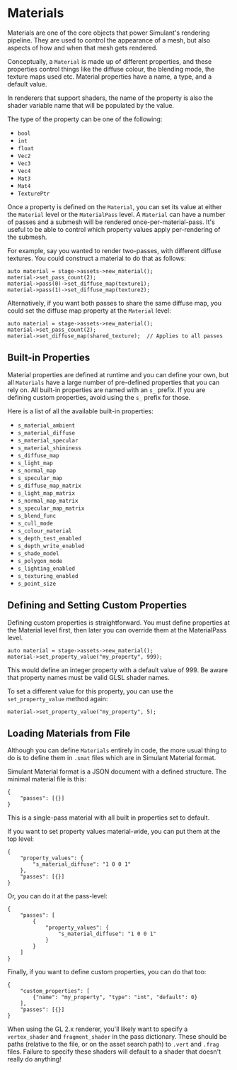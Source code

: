 # Materials

Materials are one of the core objects that power Simulant's rendering pipeline. They are used to control the appearance of a mesh, but also aspects of how and when that mesh gets rendered.

Conceptually, a `Material` is made up of different properties, and these properties control things like the diffuse colour, the blending mode, the texture maps used etc. Material properties have a name, a type, and a default value.

In renderers that support shaders, the name of the property is also the shader variable name that will be populated by the value. 

The type of the property can be one of the following:

 - `bool`
 - `int`
 - `float`
 - `Vec2`
 - `Vec3`
 - `Vec4`
 - `Mat3`
 - `Mat4`
 - `TexturePtr`

Once a property is defined on the `Material`, you can set its value at either the `Material` level or the `MaterialPass` level. A `Material` can have a number of passes and a submesh will be rendered once-per-material-pass. It's useful to be able to control which property values apply per-rendering of the submesh.

For example, say you wanted to render two-passes, with different diffuse textures. You could construct a material to do that as follows:

```
auto material = stage->assets->new_material();
material->set_pass_count(2);
material->pass(0)->set_diffuse_map(texture1);
material->pass(1)->set_diffuse_map(texture2);
```

Alternatively, if you want both passes to share the same diffuse map, you could set the diffuse map property at the `Material` level:

```
auto material = stage->assets->new_material();
material->set_pass_count(2);
material->set_diffuse_map(shared_texture);  // Applies to all passes
```

## Built-in Properties

Material properties are defined at runtime and you can define your own, but all `Materials` have a large number of pre-defined properties that you can rely on. All built-in properties are named with an `s_` prefix. If you are defining custom properties, avoid using the `s_` prefix for those.

Here is a list of all the available built-in properties:

 - `s_material_ambient`
 - `s_material_diffuse`
 - `s_material_specular`
 - `s_material_shininess`
 - `s_diffuse_map`
 - `s_light_map`
 - `s_normal_map`
 - `s_specular_map`
 - `s_diffuse_map_matrix`
 - `s_light_map_matrix`
 - `s_normal_map_matrix`
 - `s_specular_map_matrix`
 - `s_blend_func`
 - `s_cull_mode`
 - `s_colour_material`
 - `s_depth_test_enabled`
 - `s_depth_write_enabled`
 - `s_shade_model`
 - `s_polygon_mode`
 - `s_lighting_enabled`
 - `s_texturing_enabled`
 - `s_point_size`


## Defining and Setting Custom Properties

Defining custom properties is straightforward. You must define properties at the Material level first, then later you can override them at the MaterialPass level.

```
auto material = stage->assets->new_material();
material->set_property_value("my_property", 999);
```

This would define an integer property with a default value of 999. Be aware that property names must be valid GLSL shader names. 

To set a different value for this property, you can use the `set_property_value` method again:

```
material->set_property_value("my_property", 5);
```

## Loading Materials from File

Although you can define `Materials` entirely in code, the more usual thing to do is to define them in `.smat` files which are in Simulant Material format.

Simulant Material format is a JSON document with a defined structure. The minimal material file is this:

```
{
    "passes": [{}]
}
```

This is a single-pass material with all built in properties set to default.

If you want to set property values material-wide, you can put them at the top level:

```
{
    "property_values": {
        "s_material_diffuse": "1 0 0 1"
    },
    "passes": [{}]
}
```

Or, you can do it at the pass-level:


```
{
    "passes": [
        {
            "property_values": {
                "s_material_diffuse": "1 0 0 1"
            }
        }
    ]
}
```

Finally, if you want to define custom properties, you can do that too:

```
{
    "custom_properties": [
        {"name": "my_property", "type": "int", "default": 0}
    ],
    "passes": [{}]
}
```

When using the GL 2.x renderer, you'll likely want to specify a `vertex_shader` and `fragment_shader` in the pass dictionary. These should be paths (relative to the file, or on the asset search path) to `.vert` and `.frag` files. Failure to specify these shaders will default to a shader that doesn't really do anything!

